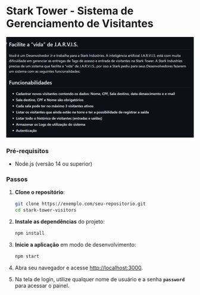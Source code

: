 # Stark Tower - Sistema de Gerenciamento de Visitantes

![Challenge](challenge.png)

### Pré-requisitos

- Node.js (versão 14 ou superior)

### Passos

1. **Clone o repositório**:

   ```sh
   git clone https://exemplo.com/seu-repositorio.git
   cd stark-tower-visitors
   ```

2. **Instale as dependências** do projeto:

   ```sh
   npm install
   ```

3. **Inicie a aplicação** em modo de desenvolvimento:

   ```sh
   npm start
   ```

4. Abra seu navegador e acesse [http://localhost:3000](http://localhost:3000).

5. Na tela de login, utilize qualquer nome de usuário e a senha **`password`** para acessar o painel.
